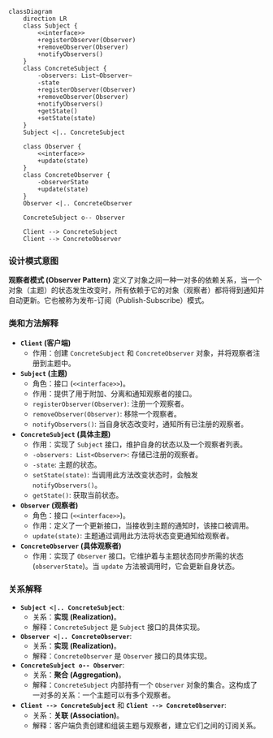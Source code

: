 ```mermaid
classDiagram
    direction LR
    class Subject {
        <<interface>>
        +registerObserver(Observer)
        +removeObserver(Observer)
        +notifyObservers()
    }
    class ConcreteSubject {
        -observers: List~Observer~
        -state
        +registerObserver(Observer)
        +removeObserver(Observer)
        +notifyObservers()
        +getState()
        +setState(state)
    }
    Subject <|.. ConcreteSubject

    class Observer {
        <<interface>>
        +update(state)
    }
    class ConcreteObserver {
        -observerState
        +update(state)
    }
    Observer <|.. ConcreteObserver

    ConcreteSubject o-- Observer

    Client --> ConcreteSubject
    Client --> ConcreteObserver
```

### 设计模式意图

**观察者模式 (Observer Pattern)** 定义了对象之间一种一对多的依赖关系，当一个对象（主题）的状态发生改变时，所有依赖于它的对象（观察者）都将得到通知并自动更新。它也被称为发布-订阅（Publish-Subscribe）模式。

### 类和方法解释

*   **`Client` (客户端)**
    *   作用：创建 `ConcreteSubject` 和 `ConcreteObserver` 对象，并将观察者注册到主题中。
*   **`Subject` (主题)**
    *   角色：接口 (`<<interface>>`)。
    *   作用：提供了用于附加、分离和通知观察者的接口。
    *   `registerObserver(Observer)`: 注册一个观察者。
    *   `removeObserver(Observer)`: 移除一个观察者。
    *   `notifyObservers()`: 当自身状态改变时，通知所有已注册的观察者。
*   **`ConcreteSubject` (具体主题)**
    *   作用：实现了 `Subject` 接口，维护自身的状态以及一个观察者列表。
    *   `-observers: List<Observer>`: 存储已注册的观察者。
    *   `-state`: 主题的状态。
    *   `setState(state)`: 当调用此方法改变状态时，会触发 `notifyObservers()`。
    *   `getState()`: 获取当前状态。
*   **`Observer` (观察者)**
    *   角色：接口 (`<<interface>>`)。
    *   作用：定义了一个更新接口，当接收到主题的通知时，该接口被调用。
    *   `update(state)`: 主题通过调用此方法将状态变更通知给观察者。
*   **`ConcreteObserver` (具体观察者)**
    *   作用：实现了 `Observer` 接口。它维护着与主题状态同步所需的状态 (`observerState`)。当 `update` 方法被调用时，它会更新自身状态。

### 关系解释

*   **`Subject <|.. ConcreteSubject`**:
    *   关系：**实现 (Realization)**。
    *   解释：`ConcreteSubject` 是 `Subject` 接口的具体实现。
*   **`Observer <|.. ConcreteObserver`**:
    *   关系：**实现 (Realization)**。
    *   解释：`ConcreteObserver` 是 `Observer` 接口的具体实现。
*   **`ConcreteSubject o-- Observer`**:
    *   关系：**聚合 (Aggregation)**。
    *   解释：`ConcreteSubject` 内部持有一个 `Observer` 对象的集合。这构成了一对多的关系：一个主题可以有多个观察者。
*   **`Client --> ConcreteSubject`** 和 **`Client --> ConcreteObserver`**:
    *   关系：**关联 (Association)**。
    *   解释：客户端负责创建和组装主题与观察者，建立它们之间的订阅关系。